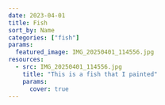 ```yaml
---
date: 2023-04-01
title: Fish
sort_by: Name
categories: ["fish"]
params:
  featured_image: IMG_20250401_114556.jpg
resources:
  - src: IMG_20250401_114556.jpg
    title: "This is a fish that I painted"
    params:
      cover: true
---
```

